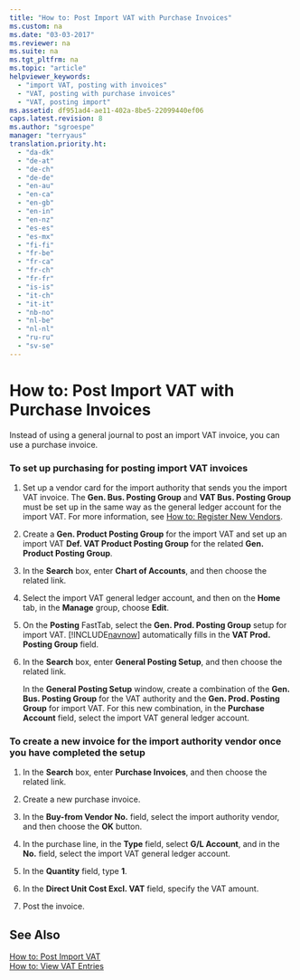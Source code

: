 ```yaml
---
title: "How to: Post Import VAT with Purchase Invoices"
ms.custom: na
ms.date: "03-03-2017"
ms.reviewer: na
ms.suite: na
ms.tgt_pltfrm: na
ms.topic: "article"
helpviewer_keywords: 
  - "import VAT, posting with invoices"
  - "VAT, posting with purchase invoices"
  - "VAT, posting import"
ms.assetid: df951ad4-ae11-402a-8be5-22099440ef06
caps.latest.revision: 8
ms.author: "sgroespe"
manager: "terryaus"
translation.priority.ht: 
  - "da-dk"
  - "de-at"
  - "de-ch"
  - "de-de"
  - "en-au"
  - "en-ca"
  - "en-gb"
  - "en-in"
  - "en-nz"
  - "es-es"
  - "es-mx"
  - "fi-fi"
  - "fr-be"
  - "fr-ca"
  - "fr-ch"
  - "fr-fr"
  - "is-is"
  - "it-ch"
  - "it-it"
  - "nb-no"
  - "nl-be"
  - "nl-nl"
  - "ru-ru"
  - "sv-se"
---
```

# How to: Post Import VAT with Purchase Invoices
Instead of using a general journal to post an import VAT invoice, you can use a purchase invoice.  
  
### To set up purchasing for posting import VAT invoices  
  
1.  Set up a vendor card for the import authority that sends you the import VAT invoice. The **Gen. Bus. Posting Group** and **VAT Bus. Posting Group** must be set up in the same way as the general ledger account for the import VAT. For more information, see [How to: Register New Vendors](../Purchasing/how-to-register-new-vendors.md).  
  
2.  Create a **Gen. Product Posting Group** for the import VAT and set up an import VAT **Def. VAT Product Posting Group** for the related **Gen. Product Posting Group**.  
  
3.  In the **Search** box, enter **Chart of Accounts**, and then choose the related link.  
  
4.  Select the import VAT general ledger account, and then on the **Home** tab, in the **Manage** group, choose **Edit**.  
  
5.  On the **Posting** FastTab, select the **Gen. Prod. Posting Group** setup for import VAT. [!INCLUDE[navnow](../ApplicationDesign/includes/navnow_md.md)] automatically fills in the **VAT Prod. Posting Group** field.  
  
6.  In the **Search** box, enter **General Posting Setup**, and then choose the related link.  
  
     In the **General Posting Setup** window, create a combination of the **Gen. Bus. Posting Group** for the VAT authority and the **Gen. Prod. Posting Group** for import VAT. For this new combination, in the **Purchase Account** field, select the import VAT general ledger account.  
  
### To create a new invoice for the import authority vendor once you have completed the setup  
  
1.  In the **Search** box, enter **Purchase Invoices**, and then choose the related link.  
  
2.  Create a new purchase invoice.  
  
3.  In the **Buy\-from Vendor No.** field, select the import authority vendor, and then choose the **OK** button.  
  
4.  In the purchase line, in the **Type** field, select **G\/L Account**, and in the **No.** field, select the import VAT general ledger account.  
  
5.  In the **Quantity** field, type **1**.  
  
6.  In the **Direct Unit Cost Excl. VAT** field, specify the VAT amount.  
  
7.  Post the invoice.  
  
## See Also  
 [How to: Post Import VAT](../Finance/how-to-post-import-vat.md)   
 [How to: View VAT Entries](../Finance/how-to-view-vat-entries.md)